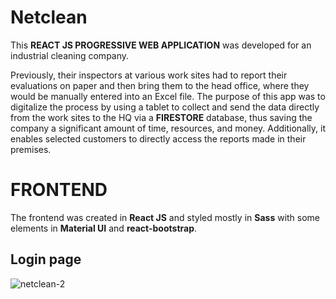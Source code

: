 
# Netclean 

This **REACT JS PROGRESSIVE WEB APPLICATION** was developed for an industrial cleaning company. 

Previously, their inspectors at various work sites had to report their evaluations on paper and then bring them to the head office, where they would be manually entered into an Excel file. The purpose of this app was to digitalize the process by using a tablet to collect and send the data directly from the work sites to the HQ via a **FIRESTORE** database, thus saving the company a significant amount of time, resources, and money. Additionally, it enables selected customers to directly access the reports made in their premises. 

# FRONTEND 
The frontend was created in **React JS** and styled mostly in **Sass** with some elements in **Material UI** and **react-bootstrap**.

<h2>Login page</h2>

![netclean-2](https://github.com/user-attachments/assets/c373f7df-38e7-4096-94a6-c727dcd8c876)
